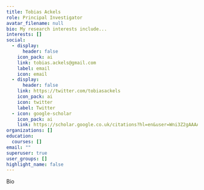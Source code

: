 ```yaml
---
title: Tobias Ackels
role: Principal Investigator
avatar_filename: null
bio: My research interests include...
interests: []
social:
  - display:
      header: false
    icon_pack: ai
    link: tobias.ackels@gmail.com
    label: email
    icon: email
  - display:
      header: false
    link: https://twitter.com/tobiasackels
    icon_pack: ai
    icon: twitter
    label: Twitter
  - icon: google-scholar
    icon_pack: ai
    link: https://scholar.google.co.uk/citations?hl=en&user=Wni3Z2gAAAAJ&view_op=list_works&sortby=pubdate
organizations: []
education:
  courses: []
email: ""
superuser: true
user_groups: []
highlight_name: false
---
```


Bio
